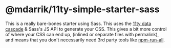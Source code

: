 # @mdarrik/11ty-simple-starter-sass

This is a really bare-bones starter using Sass. This uses the [11ty data cascade](https://www.11ty.dev/docs/data-cascade/) & Sass's JS API to generate your CSS. This gives a bit more control of where your CSS can end up, (inlined or separate files with permalink), and means that you don't necessarily need 3rd party tools like [npm-run-all](https://www.npmjs.com/package/npm-run-all).

